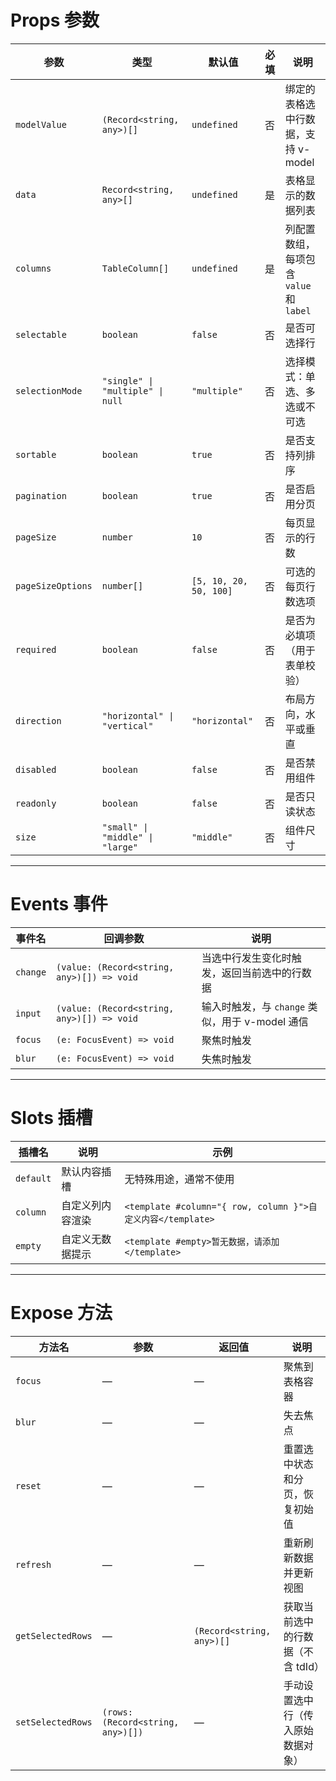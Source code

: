 # Props 参数

| 参数 | 类型 | 默认值 | 必填 | 说明 |
|------|------|--------|------|------|
| `modelValue` | `(Record<string, any>)[]` | `undefined` | 否 | 绑定的表格选中行数据，支持 v-model |
| `data` | `Record<string, any>[]` | `undefined` | 是 | 表格显示的数据列表 |
| `columns` | `TableColumn[]` | `undefined` | 是 | 列配置数组，每项包含 `value` 和 `label` |
| `selectable` | `boolean` | `false` | 否 | 是否可选择行 |
| `selectionMode` | `"single" \| "multiple" \| null` | `"multiple"` | 否 | 选择模式：单选、多选或不可选 |
| `sortable` | `boolean` | `true` | 否 | 是否支持列排序 |
| `pagination` | `boolean` | `true` | 否 | 是否启用分页 |
| `pageSize` | `number` | `10` | 否 | 每页显示的行数 |
| `pageSizeOptions` | `number[]` | `[5, 10, 20, 50, 100]` | 否 | 可选的每页行数选项 |
| `required` | `boolean` | `false` | 否 | 是否为必填项（用于表单校验） |
| `direction` | `"horizontal" \| "vertical"` | `"horizontal"` | 否 | 布局方向，水平或垂直 |
| `disabled` | `boolean` | `false` | 否 | 是否禁用组件 |
| `readonly` | `boolean` | `false` | 否 | 是否只读状态 |
| `size` | `"small" \| "middle" \| "large"` | `"middle"` | 否 | 组件尺寸 |

---

# Events 事件

| 事件名 | 回调参数 | 说明 |
|--------|----------|------|
| `change` | `(value: (Record<string, any>)[]) => void` | 当选中行发生变化时触发，返回当前选中的行数据 |
| `input` | `(value: (Record<string, any>)[]) => void` | 输入时触发，与 `change` 类似，用于 v-model 通信 |
| `focus` | `(e: FocusEvent) => void` | 聚焦时触发 |
| `blur` | `(e: FocusEvent) => void` | 失焦时触发 |

---

# Slots 插槽

| 插槽名 | 说明 | 示例 |
|--------|------|------|
| `default` | 默认内容插槽 | 无特殊用途，通常不使用 |
| `column` | 自定义列内容渲染 | `<template #column="{ row, column }">自定义内容</template>` |
| `empty` | 自定义无数据提示 | `<template #empty>暂无数据，请添加</template>` |

---

# Expose 方法

| 方法名 | 参数 | 返回值 | 说明 |
|--------|------|--------|------|
| `focus` | — | — | 聚焦到表格容器 |
| `blur` | — | — | 失去焦点 |
| `reset` | — | — | 重置选中状态和分页，恢复初始值 |
| `refresh` | — | — | 重新刷新数据并更新视图 |
| `getSelectedRows` | — | `(Record<string, any>)[]` | 获取当前选中的行数据（不含 tdId） |
| `setSelectedRows` | `(rows: (Record<string, any>)[])` | — | 手动设置选中行（传入原始数据对象） |